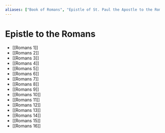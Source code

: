 ```yaml
---
aliases: ["Book of Romans", "Epistle of St. Paul the Apostle to the Romans", "Epistle to the Romans", "Epistola ad Romanos", "Letter of Paul to the Romans", "Romans", "Πρὸς Ῥωμαίους"]
---
```



# Epistle to the Romans
- [[Romans 1]]
- [[Romans 2]]
- [[Romans 3]]
- [[Romans 4]]
- [[Romans 5]]
- [[Romans 6]]
- [[Romans 7]]
- [[Romans 8]]
- [[Romans 9]]
- [[Romans 10]]
- [[Romans 11]]
- [[Romans 12]]
- [[Romans 13]]
- [[Romans 14]]
- [[Romans 15]]
- [[Romans 16]]

